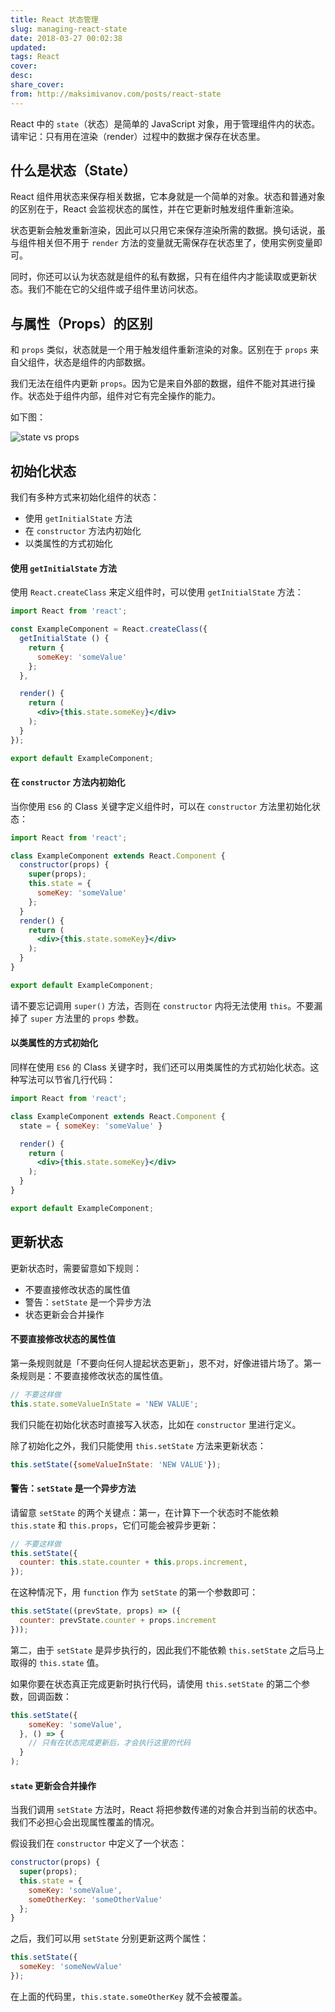 ```yaml
---
title: React 状态管理
slug: managing-react-state
date: 2018-03-27 00:02:38
updated:
tags: React
cover:
desc:
share_cover:
from: http://maksimivanov.com/posts/react-state
---
```


React 中的 `state`（状态）是简单的 JavaScript 对象，用于管理组件内的状态。请牢记：只有用在渲染（render）过程中的数据才保存在状态里。

## 什么是状态（State）

React 组件用状态来保存相关数据，它本身就是一个简单的对象。状态和普通对象的区别在于，React 会监视状态的属性，并在它更新时触发组件重新渲染。

状态更新会触发重新渲染，因此可以只用它来保存渲染所需的数据。换句话说，虽与组件相关但不用于 `render` 方法的变量就无需保存在状态里了，使用实例变量即可。

同时，你还可以认为状态就是组件的私有数据，只有在组件内才能读取或更新状态。我们不能在它的父组件或子组件里访问状态。

## 与属性（Props）的区别

和 `props` 类似，状态就是一个用于触发组件重新渲染的对象。区别在于 `props` 来自父组件，状态是组件的内部数据。

我们无法在组件内更新 `props`。因为它是来自外部的数据，组件不能对其进行操作。状态处于组件内部，组件对它有完全操作的能力。

如下图：

![state vs props](/img/state_vs_props.png)

## 初始化状态

我们有多种方式来初始化组件的状态：

- 使用 `getInitialState` 方法
- 在 `constructor` 方法内初始化
- 以类属性的方式初始化

#### 使用 `getInitialState` 方法

使用 `React.createClass` 来定义组件时，可以使用 `getInitialState` 方法：

```jsx
import React from 'react';

const ExampleComponent = React.createClass({
  getInitialState () {
    return {
      someKey: 'someValue'
    };
  },

  render() {
    return (
      <div>{this.state.someKey}</div>
    );
  }
});

export default ExampleComponent;
```

#### 在 `constructor` 方法内初始化

当你使用 `ES6` 的 Class 关键字定义组件时，可以在 `constructor` 方法里初始化状态：

```jsx
import React from 'react';

class ExampleComponent extends React.Component {
  constructor(props) {
    super(props);
    this.state = {
      someKey: 'someValue'
    };
  }
  render() {
    return (
      <div>{this.state.someKey}</div>
    );
  }
}

export default ExampleComponent;
```

请不要忘记调用 `super()` 方法，否则在 `constructor` 内将无法使用 `this`。不要漏掉了 `super` 方法里的 `props` 参数。

#### 以类属性的方式初始化

同样在使用 `ES6` 的 Class 关键字时，我们还可以用类属性的方式初始化状态。这种写法可以节省几行代码：

```jsx
import React from 'react';

class ExampleComponent extends React.Component {
  state = { someKey: 'someValue' }

  render() {
    return (
      <div>{this.state.someKey}</div>
    );
  }
}

export default ExampleComponent;
```

## 更新状态

更新状态时，需要留意如下规则：

- 不要直接修改状态的属性值
- 警告：`setState` 是一个异步方法
- 状态更新会合并操作

#### 不要直接修改状态的属性值

第一条规则就是「不要向任何人提起状态更新」，恩不对，好像进错片场了。第一条规则是：不要直接修改状态的属性值。

```jsx
// 不要这样做
this.state.someValueInState = 'NEW VALUE';
```

我们只能在初始化状态时直接写入状态，比如在 `constructor` 里进行定义。

除了初始化之外，我们只能使用 `this.setState` 方法来更新状态：

```jsx
this.setState({someValueInState: 'NEW VALUE'});
```

#### 警告：`setState` 是一个异步方法

请留意 `setState` 的两个关键点：第一，在计算下一个状态时不能依赖 `this.state` 和 `this.props`，它们可能会被异步更新：

```jsx
// 不要这样做
this.setState({
  counter: this.state.counter + this.props.increment,
});
```

在这种情况下，用 `function` 作为 `setState` 的第一个参数即可：

```jsx
this.setState((prevState, props) => ({
  counter: prevState.counter + props.increment
}));
```

第二，由于 `setState` 是异步执行的，因此我们不能依赖 `this.setState` 之后马上取得的 `this.state` 值。

如果你要在状态真正完成更新时执行代码，请使用 `this.setState` 的第二个参数，回调函数：

```jsx
this.setState({
    someKey: 'someValue',
  }, () => {
    // 只有在状态完成更新后，才会执行这里的代码
  }
);
```

#### `state` 更新会合并操作

当我们调用 `setState` 方法时，React 将把参数传递的对象合并到当前的状态中。我们不必担心会出现属性覆盖的情况。

假设我们在 `constructor` 中定义了一个状态：

```jsx
constructor(props) {
  super(props);
  this.state = {
    someKey: 'someValue',
    someOtherKey: 'someOtherValue'
  };
}
```

之后，我们可以用 `setState` 分别更新这两个属性：

```jsx
this.setState({
  someKey: 'someNewValue'
});
```

在上面的代码里，`this.state.someOtherKey` 就不会被覆盖。
